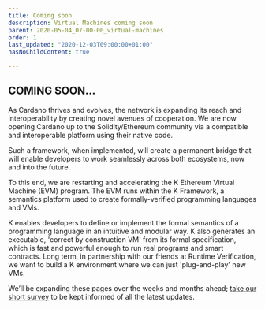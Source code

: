 ```yaml
---
title: Coming soon
description: Virtual Machines coming soon
parent: 2020-05-04_07-00-00_virtual-machines
order: 1
last_updated: "2020-12-03T09:00:00+01:00"
hasNoChildContent: true

---
```

## COMING SOON...

As Cardano thrives and evolves, the network is expanding its reach and interoperability by creating novel avenues of cooperation. We are now opening Cardano up to the Solidity/Ethereum community via a compatible and interoperable platform using their native code. 

Such a framework, when implemented, will create a permanent bridge that will enable developers to work seamlessly across both ecosystems, now and into the future.

To this end, we are restarting and accelerating the K Ethereum Virtual Machine (EVM) program. The EVM runs within the K Framework, a semantics platform used to create formally-verified programming languages and VMs.

K enables developers to define or implement the formal semantics of a programming language in an intuitive and modular way. K also generates an executable, 'correct by construction VM' from its formal specification, which is fast and powerful enough to run real programs and smart contracts. Long term, in partnership with our friends at Runtime Verification, we want to build a K environment where we can just 'plug-and-play' new VMs.

We’ll be expanding these pages over the weeks and months ahead; [take our short survey](https://input-output.typeform.com/c/OJsf0XcD) to be kept informed of all the latest updates.
